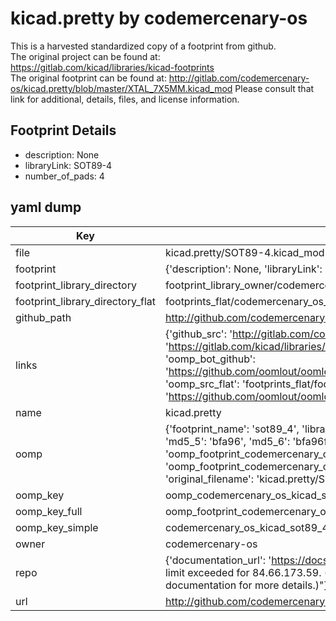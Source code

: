 # kicad.pretty by codemercenary-os  
This is a harvested standardized copy of a footprint from github.  
The original project can be found at:  
https://gitlab.com/kicad/libraries/kicad-footprints  
The original footprint can be found at:
http://gitlab.com/codemercenary-os/kicad.pretty/blob/master/XTAL_7X5MM.kicad_mod
Please consult that link for additional, details, files, and license information.  
## Footprint Details
* description: None  
* libraryLink: SOT89-4  
* number_of_pads: 4  
## yaml dump  
| Key | Value |  
| --- | --- |  
| file | kicad.pretty/SOT89-4.kicad_mod |  
| footprint | {'description': None, 'libraryLink': 'SOT89-4', 'number_of_pads': 4} |  
| footprint_library_directory | footprint_library_owner/codemercenary-os_kicad.pretty |  
| footprint_library_directory_flat | footprints_flat/codemercenary_os_kicad_sot89_4/working |  
| github_path | http://github.com/codemercenary-os/kicad.pretty/blob/master/SOT89-4.kicad_mod |  
| links | {'github_src': 'http://gitlab.com/codemercenary-os/kicad.pretty/blob/master/XTAL_7X5MM.kicad_mod', 'github_src_repo': 'https://gitlab.com/kicad/libraries/kicad-footprints', 'oomp_bot': 'footprints/codemercenary_os_kicad_sot89_4/working', 'oomp_bot_github': 'https://github.com/oomlout/oomlout_oomp_footprint_bot/tree/main/footprints/codemercenary_os_kicad_sot89_4/working', 'oomp_src_flat': 'footprints_flat/footprints_flat/codemercenary_os_kicad_sot89_4/working', 'oomp_src_flat_github': 'https://github.com/oomlout/oomlout_oomp_footprint_src/tree/main/footprints_flat/codemercenary_os_kicad_sot89_4/working'} |  
| name | kicad.pretty |  
| oomp | {'footprint_name': 'sot89_4', 'library_name': 'kicad', 'md5': 'bfa96ffa5abbd1613bb0d929a6d9c02e', 'md5_10': 'bfa96ffa5a', 'md5_5': 'bfa96', 'md5_6': 'bfa96f', 'oomp_key': 'oomp_codemercenary_os_kicad_sot89_4', 'oomp_key_extra': 'oomp_footprint_codemercenary_os_kicad_sot89_4', 'oomp_key_full': 'oomp_footprint_codemercenary_os_kicad_sot89_4_bfa96f', 'oomp_key_simple': 'codemercenary_os_kicad_sot89_4', 'original_filename': 'kicad.pretty/SOT89-4.kicad_mod', 'owner_name': 'codemercenary_os'} |  
| oomp_key | oomp_codemercenary_os_kicad_sot89_4 |  
| oomp_key_full | oomp_footprint_codemercenary_os_kicad_sot89_4 |  
| oomp_key_simple | codemercenary_os_kicad_sot89_4 |  
| owner | codemercenary-os |  
| repo | {'documentation_url': 'https://docs.github.com/rest/overview/resources-in-the-rest-api#rate-limiting', 'message': "API rate limit exceeded for 84.66.173.59. (But here's the good news: Authenticated requests get a higher rate limit. Check out the documentation for more details.)"} |  
| url | http://github.com/codemercenary-os/kicad.pretty |  

